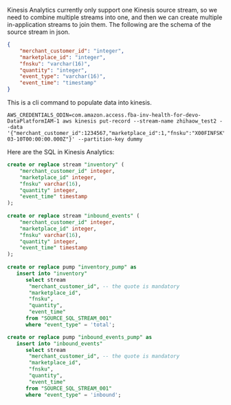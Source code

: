 
Kinesis Analytics currently only support one Kinesis source stream, so we need to combine multiple streams into one, and then we can create multiple in-application streams to join them. The following are the schema of the source stream in json.

```json
{
    "merchant_customer_id": "integer",
    "marketplace_id": "integer",
    "fnsku": "varchar(16)",
    "quantity": "integer",
    "event_type": "varchar(16)",
    "event_time": "timestamp"
}
```

This is a cli command to populate data into kinesis.
```shell
AWS_CREDENTIALS_ODIN=com.amazon.access.fba-inv-health-for-devo-DataPlatformIAM-1 aws kinesis put-record --stream-name zhihaow_test2 --data '{"merchant_customer_id":1234567,"marketplace_id":1,"fnsku":"X00FINFSK","quantity":53,"event_type":"total","event_time":"2019-03-10T00:00:00.000Z"}' --partition-key dummy

```

Here are the SQL in Kinesis Analytics:
```sql
create or replace stream "inventory" (
    "merchant_customer_id" integer,
    "marketplace_id" integer,
    "fnsku" varchar(16),
    "quantity" integer,
    "event_time" timestamp  
);
    
create or replace stream "inbound_events" (
    "merchant_customer_id" integer,
    "marketplace_id" integer,
    "fnsku" varchar(16),
    "quantity" integer,
    "event_time" timestamp  
);
    
create or replace pump "inventory_pump" as 
   insert into "inventory"
      select stream 
       "merchant_customer_id", -- the quote is mandatory
       "marketplace_id",
       "fnsku",
       "quantity",
       "event_time"
      from "SOURCE_SQL_STREAM_001"
      where "event_type" = 'total';

create or replace pump "inbound_events_pump" as 
   insert into "inbound_events"
      select stream 
       "merchant_customer_id", -- the quote is mandatory
       "marketplace_id",
       "fnsku",
       "quantity",
       "event_time"
      from "SOURCE_SQL_STREAM_001"
      where "event_type" = 'inbound';
```
